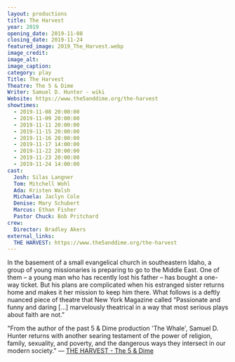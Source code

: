 ```yaml
---
layout: productions
title: The Harvest
year: 2019
opening_date: 2019-11-08
closing_date: 2019-11-24
featured_image: 2019_The_Harvest.webp
image_credit: 
image_alt:
image_caption:
category: play
Title: The Harvest
Theatre: The 5 & Dime
Writer: Samuel D. Hunter - wiki
Website: https://www.the5anddime.org/the-harvest
showtimes: 
  - 2019-11-08 20:00:00
  - 2019-11-09 20:00:00
  - 2019-11-11 20:00:00
  - 2019-11-15 20:00:00
  - 2019-11-16 20:00:00
  - 2019-11-17 14:00:00
  - 2019-11-22 20:00:00
  - 2019-11-23 20:00:00
  - 2019-11-24 14:00:00
cast:
  Josh: Silas Langner
  Tom: Mitchell Wohl
  Ada: Kristen Walsh
  Michaela: Jaclyn Cole
  Denise: Mary Schubert
  Marcus: Ethan Fisher
  Pastor Chuck: Bob Pritchard
crew:
  Director: Bradley Akers
external_links:
  THE HARVEST: https://www.the5anddime.org/the-harvest
---
```

In the basement of a small evangelical church in southeastern Idaho, a group of young missionaries is preparing to go to the Middle East. One of them – a young man who has recently lost his father – has bought a one-way ticket. But his plans are complicated when his estranged sister returns home and makes it her mission to keep him there. What follows is a deftly nuanced piece of theatre that New York Magazine called “Passionate and funny and daring […] marvelously theatrical in a way that most serious plays about faith are not.”

"From the author of the past 5 & Dime production 'The Whale', Samuel D. Hunter returns with another searing testament of the power of religion, family, sexuality, and poverty, and the dangerous ways they intersect in our modern society." — [THE HARVEST - The 5 & Dime](https://www.the5anddime.org/the-harvest)